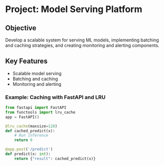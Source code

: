 # Project: Model Serving Platform

## Objective
Develop a scalable system for serving ML models, implementing batching and caching strategies, and creating monitoring and alerting components.

## Key Features
- Scalable model serving
- Batching and caching
- Monitoring and alerting

### Example: Caching with FastAPI and LRU
```python
from fastapi import FastAPI
from functools import lru_cache
app = FastAPI()

@lru_cache(maxsize=128)
def cached_predict(x):
    # Run inference
    return 0

@app.post('/predict')
def predict(x: int):
    return {"result": cached_predict(x)}
```
